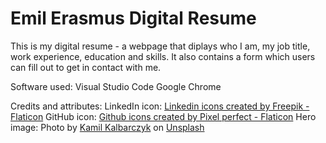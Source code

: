 # Emil Erasmus Digital Resume
This is my digital resume - a webpage that diplays who I am, my job title, work experience, education and skills. It also contains a form which users can fill out to get in contact with me. 

Software used:
Visual Studio Code
Google Chrome

Credits and attributes:
LinkedIn icon: 
<a href="https://www.flaticon.com/free-icons/linkedin" title="linkedin icons">Linkedin icons created by Freepik - Flaticon</a>
GitHub icon:
<a href="https://www.flaticon.com/free-icons/github" title="github icons">Github icons created by Pixel perfect - Flaticon</a>
Hero image:
Photo by <a href="https://unsplash.com/@kamilkalb?utm_source=unsplash&utm_medium=referral&utm_content=creditCopyText">Kamil Kalbarczyk</a> on <a href="https://unsplash.com/images/nature/beach?utm_source=unsplash&utm_medium=referral&utm_content=creditCopyText">Unsplash</a>
